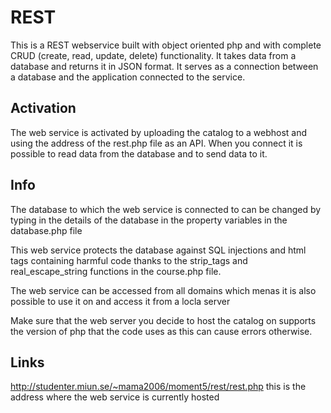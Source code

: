 # REST

This is a REST webservice built with object oriented php and with complete CRUD (create, read, update, delete) functionality. It takes data from a database and returns it in JSON format. It serves as a connection between a database and the application connected to the service. 

## Activation

The web service is activated by uploading the catalog to a webhost and using the address of the rest.php file as an API. When you connect it is possible to read data from the database and to send data to it.

## Info

The database to which the web service is connected to can be changed by typing in the details of the database in the property variables in the database.php file

This web service protects the database against SQL injections and html tags containing harmful code thanks to the strip_tags and real_escape_string functions in the course.php file. 

The web service can be accessed from all domains which menas it is also possible to use it on and access it from a locla server

Make sure that the web server you decide to host the catalog on supports the version of php that the code uses as this can cause errors otherwise. 

## Links

http://studenter.miun.se/~mama2006/moment5/rest/rest.php this is the address where the web service is currently hosted 


